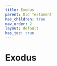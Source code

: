 ```yaml
---
title: Exodus
parent: Old Testament
has_children: true
nav_order: 2
layout: default
has_toc: true
---
```


# Exodus
